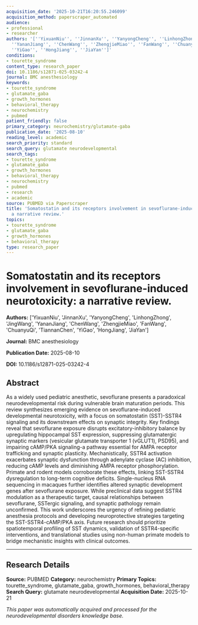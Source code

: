 ```yaml
---
acquisition_date: '2025-10-21T16:20:55.246099'
acquisition_method: paperscraper_automated
audience:
- professional
- researcher
authors: '[''YixuanNiu'', ''JinnanXu'', ''YanyongCheng'', ''LinhongZhong'', ''JingWang'',
  ''YananJiang'', ''ChenWang'', ''ZhengjieMiao'', ''FanWang'', ''ChuanyuQi'', ''TiannanChen'',
  ''YiGao'', ''HongJiang'', ''JiaYan'']'
conditions:
- tourette_syndrome
content_type: research_paper
doi: 10.1186/s12871-025-03242-4
journal: BMC anesthesiology
keywords:
- tourette_syndrome
- glutamate_gaba
- growth_hormones
- behavioral_therapy
- neurochemistry
- pubmed
patient_friendly: false
primary_category: neurochemistry/glutamate-gaba
publication_date: '2025-08-10'
reading_level: academic
search_priority: standard
search_query: glutamate neurodevelopmental
search_tags:
- tourette_syndrome
- glutamate_gaba
- growth_hormones
- behavioral_therapy
- neurochemistry
- pubmed
- research
- academic
source: PUBMED via Paperscraper
title: 'Somatostatin and its receptors involvement in sevoflurane-induced neurotoxicity:
  a narrative review.'
topics:
- tourette_syndrome
- glutamate_gaba
- growth_hormones
- behavioral_therapy
type: research_paper
---
```


# Somatostatin and its receptors involvement in sevoflurane-induced neurotoxicity: a narrative review.

**Authors:** ['YixuanNiu', 'JinnanXu', 'YanyongCheng', 'LinhongZhong', 'JingWang', 'YananJiang', 'ChenWang', 'ZhengjieMiao', 'FanWang', 'ChuanyuQi', 'TiannanChen', 'YiGao', 'HongJiang', 'JiaYan']

**Journal:** BMC anesthesiology

**Publication Date:** 2025-08-10

**DOI:** 10.1186/s12871-025-03242-4

## Abstract

As a widely used pediatric anesthetic, sevoflurane presents a paradoxical neurodevelopmental risk during vulnerable brain maturation periods. This review synthesizes emerging evidence on sevoflurane-induced developmental neurotoxicity, with a focus on somatostatin (SST)-SSTR4 signaling and its downstream effects on synaptic integrity. Key findings reveal that sevoflurane exposure disrupts excitatory-inhibitory balance by upregulating hippocampal SST expression, suppressing glutamatergic synaptic markers (vesicular glutamate transporter 1 (vGLUT1), PSD95), and impairing cAMP/PKA signaling-a pathway essential for AMPA receptor trafficking and synaptic plasticity. Mechanistically, SSTR4 activation exacerbates synaptic dysfunction through adenylate cyclase (AC) inhibition, reducing cAMP levels and diminishing AMPA receptor phosphorylation. Primate and rodent models corroborate these effects, linking SST-SSTR4 dysregulation to long-term cognitive deficits. Single-nucleus RNA sequencing in macaques further identifies altered synaptic development genes after sevoflurane exposure. While preclinical data suggest SSTR4 modulation as a therapeutic target, causal relationships between sevoflurane, SSTergic signaling, and synaptic pathology remain unconfirmed. This work underscores the urgency of refining pediatric anesthesia protocols and developing neuroprotective strategies targeting the SST-SSTR4-cAMP/PKA axis. Future research should prioritize spatiotemporal profiling of SST dynamics, validation of SSTR4-specific interventions, and translational studies using non-human primate models to bridge mechanistic insights with clinical outcomes.

---

## Research Details

**Source:** PUBMED
**Category:** neurochemistry
**Primary Topics:** tourette_syndrome, glutamate_gaba, growth_hormones, behavioral_therapy
**Search Query:** glutamate neurodevelopmental
**Acquisition Date:** 2025-10-21

*This paper was automatically acquired and processed for the neurodevelopmental disorders knowledge base.*
